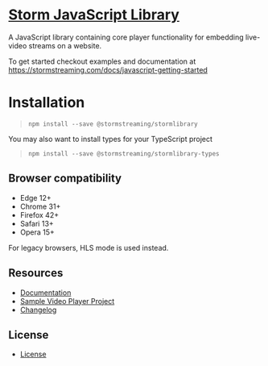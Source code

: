 # [Storm JavaScript Library](http://stormstreaming.com/)

A JavaScript library containing core player functionality for embedding live-video streams on a website.

To get started checkout examples and documentation at https://stormstreaming.com/docs/javascript-getting-started

# Installation
> `npm install --save @stormstreaming/stormlibrary`

You may also want to install types for your TypeScript project

> `npm install --save @stormstreaming/stormlibrary-types`

Browser compatibility
---------------------
* Edge 12+
* Chrome 31+
* Firefox 42+
* Safari 13+
* Opera 15+

For legacy browsers, HLS mode is used instead.

## Resources

- [Documentation](https://www.stormstreaming.com/docs)
- [Sample Video Player Project](https://github.com/StormStreaming/stormplayer-js)
- [Changelog](CHANGELOG.md)


## License

- [License](LICENSE.txt)